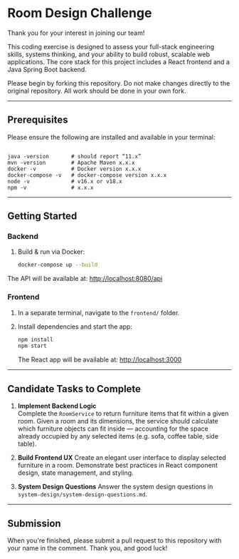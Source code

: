 # Room Design Challenge

Thank you for your interest in joining our team!

This coding exercise is designed to assess your full-stack engineering skills, systems thinking, and your ability to build robust, scalable web applications. The core stack for this project includes a React frontend and a Java Spring Boot backend.

Please begin by forking this repository. Do not make changes directly to the original repository. All work should be done in your own fork.

---

## Prerequisites

Please ensure the following are installed and available in your terminal:

```

java -version       # should report “11.x”
mvn -version        # Apache Maven x.x.x
docker -v           # Docker version x.x.x
docker-compose -v   # docker-compose version x.x.x
node -v             # v16.x or v18.x
npm -v              # x.x.x

````

---

## Getting Started

### Backend

1. Build & run via Docker:
   ```bash
   docker-compose up --build
   ```

The API will be available at: [http://localhost:8080/api](http://localhost:8080/api)

### Frontend

1. In a separate terminal, navigate to the `frontend/` folder.
2. Install dependencies and start the app:

   ```bash
   npm install
   npm start
   ```

   The React app will be available at: [http://localhost:3000](http://localhost:3000)

---

## Candidate Tasks to Complete

1. **Implement Backend Logic**  
   Complete the `RoomService` to return furniture items that fit within a given room. Given a room and its dimensions, the service should calculate which furniture objects can fit inside — accounting for the space already occupied by any selected items (e.g. sofa, coffee table, side table).

2. **Build Frontend UX**
   Create an elegant user interface to display selected furniture in a room. Demonstrate best practices in React component design, state management, and styling.

3. **System Design Questions**
   Answer the system design questions in `system-design/system-design-questions.md`.

---

## Submission

When you're finished, please submit a pull request to this repository with your name in the comment.
Thank you, and good luck!
